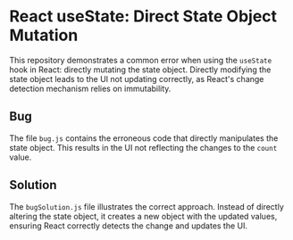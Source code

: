 # React useState: Direct State Object Mutation

This repository demonstrates a common error when using the `useState` hook in React: directly mutating the state object.  Directly modifying the state object leads to the UI not updating correctly, as React's change detection mechanism relies on immutability.

## Bug
The file `bug.js` contains the erroneous code that directly manipulates the state object.  This results in the UI not reflecting the changes to the `count` value.

## Solution
The `bugSolution.js` file illustrates the correct approach.  Instead of directly altering the state object, it creates a new object with the updated values, ensuring React correctly detects the change and updates the UI.
